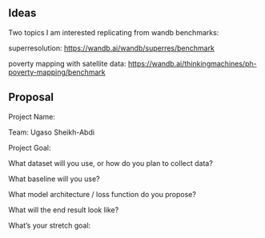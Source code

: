 ## Ideas
Two topics I am interested replicating from wandb benchmarks:

superresolution: https://wandb.ai/wandb/superres/benchmark

poverty mapping with satellite data: https://wandb.ai/thinkingmachines/ph-poverty-mapping/benchmark



## Proposal

Project Name: 

Team: Ugaso Sheikh-Abdi

Project Goal:

What dataset will you use, or how do you plan to collect data? 

What baseline will you use? 

What model architecture / loss function do you propose? 

What will the end result look like? 

What’s your stretch goal: 

